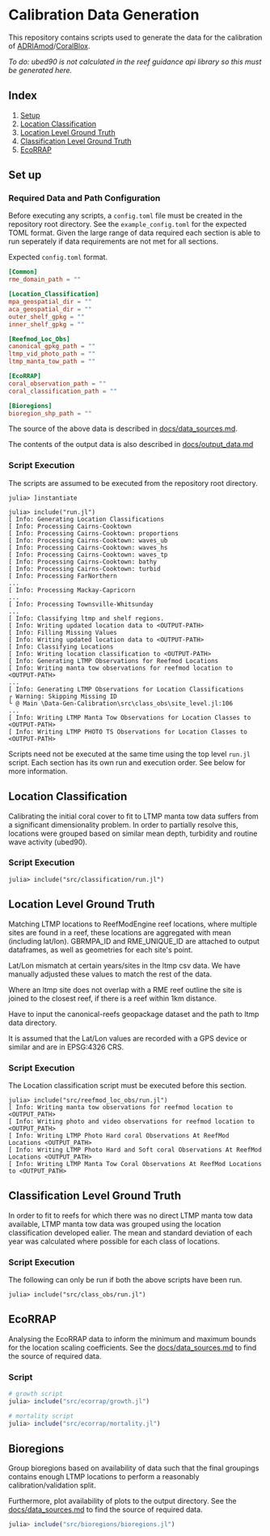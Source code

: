 # Calibration Data Generation

This repository contains scripts used to generate the data for the calibration of
[ADRIAmod](https://github.com/open-AIMS/ADRIA.jl)/[CoralBlox](https://github.com/open-AIMS/CoralBlox.jl).

*To do: ubed90 is not calculated in the reef guidance api library so this must be
generated here.*

## Index

1. [Setup](#set-up)
2. [Location Classification](#location-classification)
3. [Location Level Ground Truth](#location-level-ground-truth)
4. [Classification Level Ground Truth](#classification-level-ground-truth)
4. [EcoRRAP](#EcoRRAP)

## Set up

### Required Data and Path Configuration

Before executing any scripts, a `config.toml` file must be created in the repository root
directory. See the `example_config.toml` for the expected TOML format. Given the large range
of data required each section is able to run seperately if data requirements are not met for
all sections.

Expected `config.toml` format.

```toml
[Common]
rme_domain_path = ""

[Location_Classification]
mpa_geospatial_dir = ""
aca_geospatial_dir = ""
outer_shelf_gpkg = ""
inner_shelf_gpkg = ""

[Reefmod_Loc_Obs]
canonical_gpkg_path = ""
ltmp_vid_photo_path = ""
ltmp_manta_tow_path = ""

[EcoRRAP]
coral_observation_path = ""
coral_classification_path = ""

[Bioregions]
bioregion_shp_path = ""
```

The source of the above data is described in [docs/data_sources.md](https://github.com/DanTanAtAims/Data-Gen-Calibration/blob/main/docs/data_sources.md).

The contents of the output data is also described in [docs/output_data.md](https://github.com/DanTanAtAims/Data-Gen-Calibration/blob/main/docs/output_data.md)

### Script Execution

The scripts are assumed to be executed from the repository root directory.

```julia-repl
julia> ]instantiate

julia> include("run.jl")
[ Info: Generating Location Classifications
[ Info: Processing Cairns-Cooktown
[ Info: Processing Cairns-Cooktown: proportions
[ Info: Processing Cairns-Cooktown: waves_ub
[ Info: Processing Cairns-Cooktown: waves_hs
[ Info: Processing Cairns-Cooktown: waves_tp
[ Info: Processing Cairns-Cooktown: bathy
[ Info: Processing Cairns-Cooktown: turbid
[ Info: Processing FarNorthern
...
[ Info: Processing Mackay-Capricorn
...
[ Info: Processing Townsville-Whitsunday
...
[ Info: Classifying ltmp and shelf regions.
[ Info: Writing updated location data to <OUTPUT-PATH>
[ Info: Filling Missing Values
[ Info: Writing updated location data to <OUTPUT-PATH>
[ Info: Classifying Locations
[ Info: Writing location classification to <OUTPUT-PATH>
[ Info: Generating LTMP Observations for Reefmod Locations
[ Info: Writing manta tow observations for reefmod location to <OUTPUT-PATH>
...
[ Info: Generating LTMP Observations for Location Classifications
┌ Warning: Skipping Missing ID
└ @ Main \Data-Gen-Calibration\src\class_obs\site_level.jl:106
...
[ Info: Writing LTMP Manta Tow Observations for Location Classes to <OUTPUT-PATH>
[ Info: Writing LTMP PHOTO TS Observations for Location Classes to <OUTPUT-PATH>
```

Scripts need not be executed at the same time using the top level `run.jl` script. Each
section has its own run and execution order. See below for more information.

## Location Classification

Calibrating the initial coral cover to fit to LTMP manta tow data suffers from a significant
dimensionality problem. In order to partially resolve this, locations were grouped based on
similar mean depth, turbidity and routine wave activity (ubed90).

### Script Execution

```julia-repl
julia> include("src/classification/run.jl")
```

## Location Level Ground Truth

[comment]: <> (The following was written by Ben Grier)

Matching LTMP locations to ReefModEngine reef locations, where multiple sites are found in a
reef, these locations are aggregated with mean (including lat/lon). GBRMPA_ID and
RME_UNIQUE_ID are attached to output dataframes, as well as geometries for each site's point.

Lat/Lon mismatch at certain years/sites in the ltmp csv data. We have manually adjusted
these values to match the rest of the data.

Where an ltmp site does not overlap with a RME reef outline the site is joined to the
closest reef, if there is a reef within 1km distance.

Have to input the canonical-reefs geopackage dataset and the path to ltmp data directory.

It is assumed that the Lat/Lon values are recorded with a GPS device or similar and are in
EPSG:4326 CRS.

[comment]: <> (Contribution by Ben Grier end here)

### Script Execution

The Location classification script must be executed before this section.

```julia-repl
julia> include("src/reefmod_loc_obs/run.jl")
[ Info: Writing manta tow observations for reefmod location to <OUTPUT_PATH>
[ Info: Writing photo and video observations for reefmod location to <OUTPUT_PATH>
[ Info: Writing LTMP Photo Hard coral Observations At ReefMod Locations <OUTPUT_PATH>
[ Info: Writing LTMP Photo Hard and Soft coral Observations At ReefMod Locations <OUTPUT_PATH>
[ Info: Writing LTMP Manta Tow Coral Observations At ReefMod Locations to <OUTPUT_PATH>
```

## Classification Level Ground Truth

In order to fit to reefs for which there was no direct LTMP manta tow data available, LTMP
manta tow data was grouped using the location classification developed ealier. The mean and
standard deviation of each year was calculated where possible for each class of locations.

### Script Execution

The following can only be run if both the above scripts have been run.

```julia-repl
julia> include("src/class_obs/run.jl")
```

## EcoRRAP

Analysing the EcoRRAP data to inform the minimum and maximum bounds for the location scaling
coefficients. See the [docs/data_sources.md](https://github.com/DanTanAtAims/Data-Gen-Calibration/blob/main/docs/data_sources.md) to find the source of required data.

### Script

```julia
# growth script
julia> include("src/ecorrap/growth.jl")
```

```julia
# mortality script
julia> include("src/ecorrap/mortality.jl")
```

## Bioregions

Group bioregions based on availability of data such that the final groupings contains enough
LTMP locations to perform a reasonably calibration/validation split.

Furthermore, plot availability of plots to the output directory. See the [docs/data_sources.md](https://github.com/DanTanAtAims/Data-Gen-Calibration/blob/main/docs/data_sources.md) to find the source of required data.

```julia
julia> include("src/bioregions/bioregions.jl")
```
